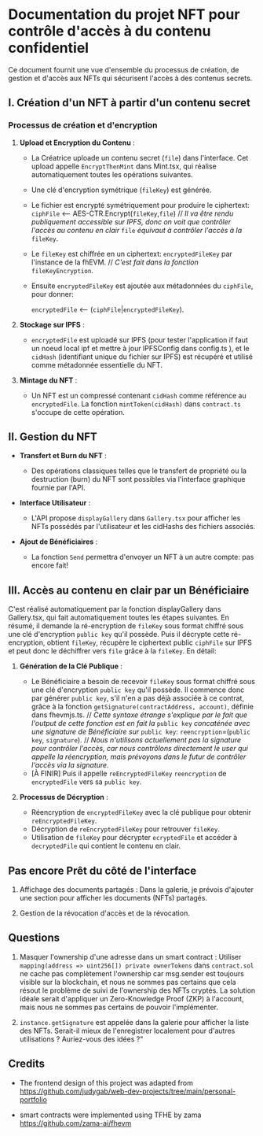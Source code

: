 # Documentation du projet NFT pour contrôle d'accès à du contenu confidentiel

Ce document fournit une vue d'ensemble du processus de création, de gestion et d'accès aux NFTs qui sécurisent l'accès à des contenus secrets.

## I. Création d'un NFT à partir d'un contenu secret

### Processus de création et d'encryption

1. **Upload et Encryption du Contenu** :
    - La Créatrice uploade un contenu secret (`file`) dans l'interface. Cet upload appelle `EncryptThenMint` dans Mint.tsx, qui réalise automatiquement toutes les opérations suivantes. 
    - Une clé d'encryption symétrique (`fileKey`) est générée.
    - Le fichier est encrypté symétriquement pour produire le ciphertext: `ciphFile` <-- AES-CTR.Encrypt(`fileKey`,`file`)
// _Il va être rendu publiquement accessible sur IPFS, donc on voit que contrôler l'accès au contenu en clair_ `file` _équivaut à contrôler l'accès à la_ `fileKey`.
    - Le `fileKey` est chiffrée en un ciphertext: `encryptedFileKey` par l'instance de la fhEVM. // _C'est fait dans la fonction_ `fileKeyEncryption`.
    - Ensuite `encryptedFileKey` est ajoutée aux métadonnées du `ciphFile`, pour donner:
      
      `encryptedFile` <-- (`ciphFile`|`encryptedFileKey`).

2. **Stockage sur IPFS** :
    - `encryptedFile` est uploadé sur IPFS (pour tester l'application if faut un noeud local ipf et mettre à jour IPFSConfig dans config.ts ), et le `cidHash` (identifiant unique du fichier sur IPFS) est récupéré et utilisé comme métadonnée essentielle du NFT.


3. **Mintage du NFT** :
    - Un NFT est un compressé contenant `cidHash` comme référence au `encryptedFile`. La fonction `mintToken(cidHash)` dans `contract.ts` s'occupe de cette opération. 

## II. Gestion du NFT

- **Transfert et Burn du NFT** :
    - Des opérations classiques telles que le transfert de propriété ou la destruction (burn) du NFT sont possibles via l'interface graphique fournie par l'API.

- **Interface Utilisateur** :
    - L'API propose `displayGallery` dans `Gallery.tsx` pour afficher les NFTs possédés par l'utilisateur et les cidHashs des fichiers associés.

- **Ajout de Bénéficiaires** :
    - La fonction `Send` permettra d'envoyer un NFT à un autre compte: pas encore fait!

## III. Accès au contenu en clair par un Bénéficiaire
C'est réalisé automatiquement par la fonction displayGallery dans Gallery.tsx, qui fait automatiquement toutes les étapes suivantes.
En résumé, il demande la ré-encryption de `fileKey` sous format chiffré sous une clé d'encryption `public key` qu'il possède.
Puis il décrypte cette ré-encryption, obtient `fileKey`, récupère le ciphertext public `ciphFile` sur IPFS et peut donc le déchiffrer vers `file` grâce à la `fileKey`.
En détail:

1. **Génération de la Clé Publique** :
    - Le Bénéficiaire a besoin de recevoir `fileKey` sous format chiffré sous une clé d'encryption `public key` qu'il possède.
      Il commence donc par générer `public key`, s'il n'en a pas déjà associée à ce contrat, grâce à la fonction `getSignature(contractAddress, account)`, définie dans fhevmjs.ts.
      // _Cette syntaxe étrange s'explique par le fait que l'output de cette fonction est en fait la_ `public key` _concaténée avec une signature de Bénéficiaire sur_ `public key`:  `reencryption`=(`public key`, `signature`).
      // _Nous n'utilisons actuellement pas la signature pour contrôler l'accès, car nous contrôlons directement le user qui appelle la réencryption, mais prévoyons dans le futur de contrôler l'accès via la signature._
    - [À FINIR] Puis  il appelle `reEncryptedFileKey` `reencryption` de `encryptedFile` vers sa `public key`.

2. **Processus de Décryption** :
    - Réencryption de `encryptedFileKey` avec la clé publique pour obtenir `reEncryptedFileKey`.
    - Décryption de `reEncryptedFileKey` pour retrouver `fileKey`.
    - Utilisation de `fileKey` pour décrypter `ecryptedFile` et accéder à `decryptedFile` qui contient le contenu en clair.


## Pas encore Prêt du côté de l'interface

1. Affichage des documents partagés : Dans la galerie, je prévois d'ajouter une section pour afficher les documents (NFTs) partagés.

2. Gestion de la révocation d'accès et de la révocation.

## Questions

1. Masquer l'ownership d'une adresse dans un smart contract : Utiliser `mapping(address => uint256[]) private ownerTokens` dans `contract.sol` ne cache pas complètement l'ownership car msg.sender est toujours visible sur la blockchain, et nous ne sommes pas certains que cela résout le problème de suivi de l'ownership des NFTs cryptés. La solution idéale serait d'appliquer un Zero-Knowledge Proof (ZKP) à l'account, mais nous ne sommes pas certains de pouvoir l'implémenter.

2. `instance.getSignature` est appelée dans la galerie pour afficher la liste des NFTs. Serait-il mieux de l'enregistrer localement pour d'autres utilisations ? Auriez-vous des idées ?"

## Credits

* The frontend design of this project was adapted from
https://github.com/judygab/web-dev-projects/tree/main/personal-portfolio

* smart contracts were implemented using TFHE by zama https://github.com/zama-ai/fhevm
